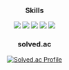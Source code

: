 <main>
  <div align="center">
    <h3>Skills</h3>
    <img src="https://badges.aleen42.com/src/python.svg" / >
    <img src="https://badges.aleen42.com/src/javascript.svg" / >
    <img src="https://badges.aleen42.com/src/typescript.svg" / >
    <img src="https://badges.aleen42.com/src/react.svg" / >
    <img src="https://badges.aleen42.com/src/node.svg" / >
  </div>

  <div align="center">
    <h3>solved.ac</h3>
    <a href="https://solved.ac/vs970517/">
      <img src="http://mazassumnida.wtf/api/v2/generate_badge?boj=vs970517" alt="Solved.ac Profile">
    </a>
  </div>
</main>
